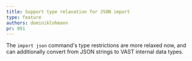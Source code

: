 ```yaml
---
title: Support type relaxation for JSON import
type: feature
authors: dominiklohmann
pr: 891
---
```


The `import json` command's type restrictions are more relaxed now, and can
additionally convert from JSON strings to VAST internal data types.
